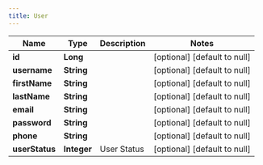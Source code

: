```yaml
---
title: User
---
```



| Name | Type | Description | Notes |
|------------ | ------------- | ------------- | -------------|
| **id** | **Long** |  | [optional] [default to null] |
| **username** | **String** |  | [optional] [default to null] |
| **firstName** | **String** |  | [optional] [default to null] |
| **lastName** | **String** |  | [optional] [default to null] |
| **email** | **String** |  | [optional] [default to null] |
| **password** | **String** |  | [optional] [default to null] |
| **phone** | **String** |  | [optional] [default to null] |
| **userStatus** | **Integer** | User Status | [optional] [default to null] |
